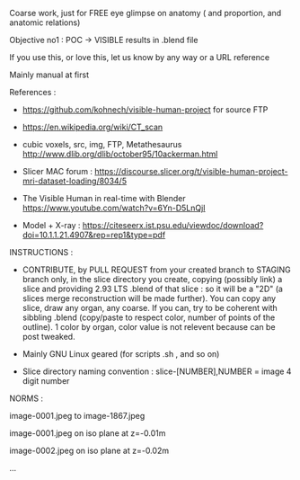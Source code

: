 Coarse work, just for FREE eye glimpse on anatomy ( and proportion, and anatomic relations)

Objective no1 : POC -> VISIBLE  results in .blend file

If you use this, or love this, let us know by any way or a URL reference 

Mainly manual at first 

References : 
- https://github.com/kohnech/visible-human-project for source FTP

- https://en.wikipedia.org/wiki/CT_scan
- cubic voxels, src, img, FTP, Metathesaurus http://www.dlib.org/dlib/october95/10ackerman.html
- Slicer MAC forum : https://discourse.slicer.org/t/visible-human-project-mri-dataset-loading/8034/5
- The Visible Human in real-time with Blender https://www.youtube.com/watch?v=6Yn-D5LnQjI
- Model + X-ray : https://citeseerx.ist.psu.edu/viewdoc/download?doi=10.1.1.21.4907&rep=rep1&type=pdf

INSTRUCTIONS :

- CONTRIBUTE, by PULL REQUEST from your created branch to STAGING branch only, in the slice directory you create, copying (possibly link) a slice and providing 2.93 LTS .blend of that slice : so it will be a "2D" (a slices merge reconstruction will be made further). You can copy any slice, draw any organ, any coarse. If you can, try to be coherent with sibbling .blend (copy/paste to respect color, number of points of the outline). 1 color by organ, color value is not relevent because can be post tweaked.

- Mainly GNU Linux geared (for scripts .sh , and so on)

- Slice directory naming convention : slice-[NUMBER],NUMBER = image 4 digit number

NORMS :

image-0001.jpeg to image-1867.jpeg

image-0001.jpeg on iso plane at z=-0.01m

image-0002.jpeg on iso plane at z=-0.02m

...
